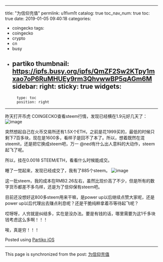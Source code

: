 
---
title: "为信仰充值"
permlink: u1fivm1t
catalog: true
toc_nav_num: true
toc: true
date: 2019-01-05 09:40:18
categories:
- coingecko
tags:
- coingecko
- crypto
- cn
- busy
- partiko
thumbnail: https://ipfs.busy.org/ipfs/QmZF2Sw2KTpy1mxao7oP6RuMHUEy9rm3QhvwwBP5qAGm6M
sidebar:
    right:
        sticky: true
widgets:
    -
        type: toc
        position: right
---


昨天打开币虎 COINGECKO查看steem行情，发现已经横在1.9元好几天了：
![image](https://ipfs.busy.org/ipfs/QmZF2Sw2KTpy1mxao7oP6RuMHUEy9rm3QhvwwBP5qAGm6M)

突然想起自己在火币交易所还有1.5X个ETH，之前是花1999买的，最低的时候只剩下7百多块，现在是1600多，看样子是回不了本了。所以，想着既然在混steemit，还是把它换成steem吧，万一 @ned有什么出人意料的大动作，steem起飞了呢。

所以，挂在0.0018 STEEM/ETH，看看什么时候能成交。

睡了一觉起来，发现已经成交了，我有了885个steem。
![image](https://ipfs.busy.org/ipfs/Qmc2Hr4X4GSYapQfVjV6r8VaMTUi5Fyrx56YpmHG1LfK77)

这一批steem，我的成本在RMB2.26左右，虽然比现价高了不少，但是所有的数字货币都差不多鸟样，还是为了信仰保有steem吧。

目前还没想好这800多steem用来干嘛，是power up以后继续点赞大家呢，还是power up以后代理出去赚点利息呢？还是干脆纯粹拿着币等待起飞呢？

哎呀呀，人穷就是纠结多，实在是没办法。要是有钱的话，哪里需要为这1千多块钱考虑这么多啊！！！

唉，真是穷！！！

Posted using [Partiko iOS](https://steemit.com/@partiko-ios)

- - -

This page is synchronized from the post: [为信仰充值](https://steemit.com/@julian2013/u1fivm1t)
